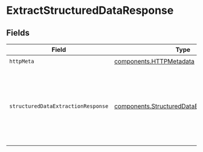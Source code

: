 # ExtractStructuredDataResponse


## Fields

| Field                                                                                                      | Type                                                                                                       | Required                                                                                                   | Description                                                                                                | Example                                                                                                    |
| ---------------------------------------------------------------------------------------------------------- | ---------------------------------------------------------------------------------------------------------- | ---------------------------------------------------------------------------------------------------------- | ---------------------------------------------------------------------------------------------------------- | ---------------------------------------------------------------------------------------------------------- |
| `httpMeta`                                                                                                 | [components.HTTPMetadata](../../models/components/httpmetadata.md)                                         | :heavy_check_mark:                                                                                         | N/A                                                                                                        |                                                                                                            |
| `structuredDataExtractionResponse`                                                                         | [components.StructuredDataExtractionResponse](../../models/components/structureddataextractionresponse.md) | :heavy_minus_sign:                                                                                         | The extracted data                                                                                         | {<br/>"result": {<br/>"name": "John Doe",<br/>"age": 27,<br/>"jobTitle": "Manager"<br/>}<br/>}             |